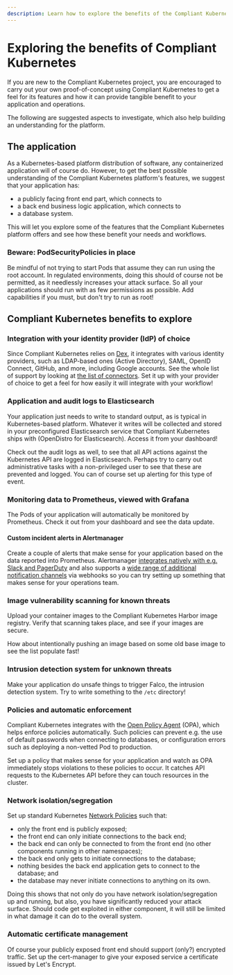 ```yaml
---
description: Learn how to explore the benefits of the Compliant Kubernetes platform, helping you reach compliance targets as well as high agile development.
---
```


# Exploring the benefits of Compliant Kubernetes

If you are new to the Compliant Kubernetes project, you are encouraged to carry out your own proof-of-concept using Compliant Kubernetes to get a feel for its features and how it can provide tangible benefit to your application and operations.

The following are suggested aspects to investigate, which also help building an understanding for the platform.

## The application

As a Kubernetes-based platform distribution of software, any containerized application will of course do. However, to get the best possible understanding of the Compliant Kubernetes platform's features, we suggest that your application has:

 - a publicly facing front end part, which connects to 
 - a back end business logic application, which connects to
 - a database system.

This will let you explore some of the features that the Compliant Kubernetes platform offers and see how these benefit your needs and workflows.

### Beware: PodSecurityPolicies in place

Be mindful of not trying to start Pods that assume they can run using the root account. In regulated environments, doing this should of course not be permitted, as it needlessly increases your attack surface. So all your applications should run with as few permissions as possible. Add capabilities if you must, but don't try to run as root!

## Compliant Kubernetes benefits to explore

### Integration with your identity provider (IdP) of choice

Since Compliant Kubernetes relies on [Dex](https://github.com/dexidp/dex), it integrates with various identity providers, such as LDAP-based ones (Active Directory), SAML, OpenID Connect, GitHub, and more, including Google accounts. See the whole list of support by looking at [the list of connectors](https://github.com/dexidp/dex). Set it up with your provider of choice to get a feel for how easily it will integrate with your workflow!

### Application and audit logs to Elasticsearch

Your application just needs to write to standard output, as is typical in Kubernetes-based platform. Whatever it writes will be collected and stored in your preconfigured Elasticsearch service that Compliant Kubernetes ships with (OpenDistro for Elasticsearch). Access it from your dashboard!

Check out the audit logs as well, to see that all API actions against the Kubernetes API are logged in Elasticsearch. Perhaps try to carry out administrative tasks with a non-privileged user to see that these are prevented and logged. You can of course set up alerting for this type of event.

### Monitoring data to Prometheus, viewed with Grafana

The Pods of your application will automatically be monitored by Prometheus. Check it out from your dashboard and see the data update.

#### Custom incident alerts in Alertmanager

Create a couple of alerts that make sense for your application based on the data reported into Prometheus. Alertmanager [integrates natively with e.g. Slack and PagerDuty](https://prometheus.io/docs/alerting/latest/configuration/) and also supports a [wide range of additional notification channels](https://www.prometheus.io/docs/operating/integrations/#alertmanager-webhook-receiver) via webhooks so you can try setting up something that makes sense for your operations team.

### Image vulnerability scanning for known threats

Upload your container images to the Compliant Kubernetes Harbor image registry. Verify that scanning takes place, and see if your images are secure. 

How about intentionally pushing an image based on some old base image to see the list populate fast!

### Intrusion detection system for unknown threats

Make your application do unsafe things to trigger Falco, the intrusion detection system. Try to write something to the `/etc` directory! 

### Policies and automatic enforcement

Compliant Kubernetes integrates with the [Open Policy Agent](https://www.openpolicyagent.org/) (OPA), which helps enforce policies automatically. Such policies can prevent e.g. the use of default passwords when connecting to databases, or configuration errors such as deploying a non-vetted Pod to production.

Set up a policy that makes sense for your application and watch as OPA immediately stops violations to these policies to occur. It catches API requests to the Kubernetes API before they can touch resources in the cluster.

### Network isolation/segregation

Set up standard Kubernetes [Network Policies](https://kubernetes.io/docs/concepts/services-networking/network-policies/) such that:

 - only the front end is publicly exposed;
 - the front end can only initiate connections to the back end;
 - the back end can only be connected to from the front end (no other components running in other namespaces);
 - the back end only gets to initiate connections to the database;
 - nothing besides the back end application gets to connect to the database; and
 - the database may never initiate connections to anything on its own. 

Doing this shows that not only do you have network isolation/segregation up and running, but also, you have significantly reduced your attack surface. Should code get exploited in either component, it will still be limited in what damage it can do to the overall system.

### Automatic certificate management

Of course your publicly exposed front end should support (only?) encrypted traffic. Set up the cert-manager to give your exposed service a certificate issued by Let's Encrypt.
